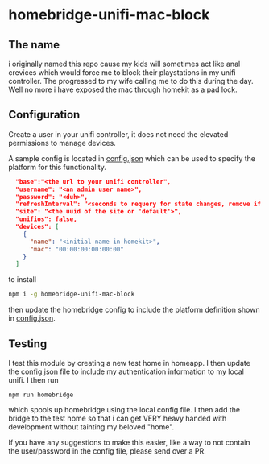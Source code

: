 # homebridge-unifi-mac-block
## The name
i originally named this repo cause my kids will sometimes act like anal crevices which would force me to block their playstations in my unifi controller.  The progressed to my wife calling me to do this during the day.  Well no more
i have exposed the mac through homekit as a pad lock.

## Configuration
Create a user in your unifi controller, it does not need the elevated permissions to manage devices.

A sample config is located in [config.json](homebridge/config.json) which can be used to specify the platform for this functionality.
````json
  "base":"<the url to your unifi controller",
  "username": "<an admin user name>",
  "password": "<duh>",
  "refreshInterval": "<seconds to requery for state changes, remove if you dont want automatic polling>"
  "site": "<the uuid of the site or 'default'>",
  "unifios": false,
  "devices": [
    {
      "name": "<initial name in homekit>",
      "mac": "00:00:00:00:00:00"
    }
  ]
````
to install
```bash
npm i -g homebridge-unifi-mac-block
```
then update the homebridge config to include the platform definition shown in [config.json](homebridge/config.json).
## Testing
I test this module by creating a new test home in homeapp.  I then update the [config.json](homebridge/config.json) file to include 
my authentication information to my local unifi.  I then run
```shell script
npm run homebridge
```
which spools up homebridge using the local config file.  I then add the bridge to the test home so that i can get VERY heavy handed with development without tainting my beloved "home". 

If you have any suggestions to make this easier, like a way to not contain the user/password in the config file, please send over a PR.
